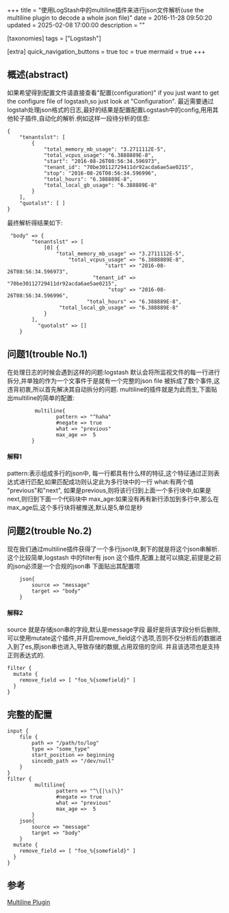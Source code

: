 +++
title = "使用LogStash中的multiline插件来进行json文件解析(use the multiline plugin to decode a whole json file)"
date = 2016-11-28 09:50:20
updated = 2025-02-08 17:00:00
description = ""

[taxonomies]
tags = ["Logstash"]

[extra]
quick_navigation_buttons = true
toc = true
mermaid = true
+++
## 概述(abstract)
如果希望得到配置文件请直接查看"配置(configuration)" if you just want to get the configure file of logstash,so just look at "Configuration".
最近需要通过logstah处理json格式的日志,最好的结果是配置配置Logstash中的config,用用其他轮子插件,自动化的解析.例如这样一段待分析的信息:
```
{
    "tenantslst": [
        {
            "total_memory_mb_usage": "3.2711112E-5",
            "total_vcpus_usage": "6.3888889E-8",
            "start": "2016-08-26T08:56:34.596973",
            "tenant_id": "70be30112729411dr92acda6ae5ae0215",
            "stop": "2016-08-26T08:56:34.596996",
            "total_hours": "6.388889E-8",
            "total_local_gb_usage": "6.388889E-8"
        }
    ],
    "quotalst": [ ]
}
```
最终解析得结果如下:
```
 "body" => {
        "tenantslst" => [
            [0] {
                "total_memory_mb_usage" => "3.2711112E-5",
                    "total_vcpus_usage" => "6.3888889E-8",
                                "start" => "2016-08-26T08:56:34.596973",
                            "tenant_id" => "70be30112729411dr92acda6ae5ae0215",
                                 "stop" => "2016-08-26T08:56:34.596996",
                          "total_hours" => "6.388889E-8",
                 "total_local_gb_usage" => "6.388889E-8"
            }
        ],
          "quotalst" => []
    }
```
## 问题1(trouble No.1)
在处理日志的时候会遇到这样的问题:logstash 默认会将所监视文件的每一行进行拆分,并单独的作为一个文事件于是就有一个完整的json file 被拆成了数个事件,这违背初衷,所以首先解决其自动拆分的问题.
multiline的插件就是为此而生,下面贴出multiline的简单的配置:
```
         multiline{
                pattern => "^haha"
                #negate => true
                what => "previous"
                max_age =>  5
        }

```

#### 解释1
pattern:表示组成多行的json中, 每一行都具有什么样的特征,这个特征通过正则表达式进行匹配,如果匹配成功则认定此为多行块中的一行
what:有两个值 "previous"和"next", 如果是previous,则将该行归到上面一个多行块中,如果是next,则归到下面一个代码块中
max_age:如果没有再有新行添加到多行中,那么在max_age后,这个多行块将被推送,默认是5,单位是秒

## 问题2(trouble No.2)
现在我们通过multiline插件获得了一个多行json块,剩下的就是将这个json串解析.
这个比较简单,logstash 中的filter有 json 这个插件,配置上就可以搞定,前提是之前的json必须是一个合规的json串
下面贴出其配置项
```
    json{
        source => "message"
        target => "body"
    }
```

#### 解释2
source 就是存储json串的字段,默认是message字段
最好是将该字段分析后删除,可以使用mutate这个插件,并开启remove_field这个选项,否则不仅分析后的数据进入到了es,原json串也进入,导致存储的数据,占用双倍的空间.
并且该选项也是支持正则表达式的.
```
filter {
  mutate {
    remove_field => [ "foo_%{somefield}" ]
  }
}
```

## 完整的配置

```
input {
    file {
        path => "/path/to/log"
        type => "some_type"
        start_position => beginning
        sincedb_path => "/dev/null"
    }
}
filter {
         multiline{
                pattern => "^\{|\s|\}"
                #negate => true
                what => "previous"
                max_age =>  5
        }
    json{
        source => "message"
        target => "body"
    }
  mutate {
    remove_field => [ "foo_%{somefield}" ]
  }
}
```

## 参考

[Multiline Plugin](https://www.elastic.co/guide/en/logstash/current/plugins-filters-multiline.html#plugins-filters-multiline)


 

